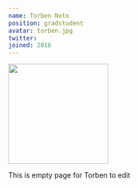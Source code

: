 ```yaml
---
name: Torben Noto
position: gradstudent
avatar: torben.jpg
twitter:
joined: 2016
---
```


<img width="200" src="{{site.baseurl}}/images/people/{{page.avatar}}" data-action="zoom">

This is empty page for Torben to edit
